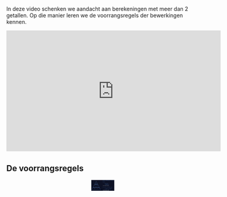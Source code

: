 In deze video schenken we aandacht aan berekeningen met meer dan 2 getallen. Op die manier leren we de voorrangsregels der bewerkingen kennen.

<div align="center">
  <iframe width="560" height="315" src="https://www.youtube.com/embed/N2N80yazET4" title="YouTube video player" frameborder="0" allow="accelerometer; autoplay; clipboard-write; encrypted-media; gyroscope; picture-in-picture; web-share" allowfullscreen></iframe>
</div>

## De voorrangsregels
<div align="center">
  <img src="media/voorrangsregels.png" align="center" width="60px" data-caption="De voorrangsregels." />
</div>
